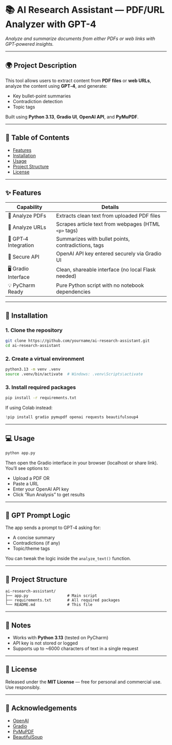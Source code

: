 # 📚 AI Research Assistant — PDF/URL Analyzer with GPT-4

*Analyze and summarize documents from either PDFs or web links with GPT-powered insights.*

---

## 🌍 Project Description

This tool allows users to extract content from **PDF files** or **web URLs**, analyze the content using **GPT‑4**, and generate:

* Key bullet-point summaries
* Contradiction detection
* Topic tags

Built using **Python 3.13**, **Gradio UI**, **OpenAI API**, and **PyMuPDF**.

---

## 📁 Table of Contents

* [Features](#features)
* [Installation](#installation)
* [Usage](#usage)
* [Project Structure](#project-structure)
* [License](#license)

---

## ✨ Features

| Capability           | Details                                              |
| -------------------- | ---------------------------------------------------- |
| 📄 Analyze PDFs      | Extracts clean text from uploaded PDF files          |
| 🔗 Analyze URLs      | Scrapes article text from webpages (HTML `<p>` tags) |
| 🤖 GPT‑4 Integration | Summarizes with bullet points, contradictions, tags  |
| 🔐 Secure API        | OpenAI API key entered securely via Gradio UI        |
| 🖥️ Gradio Interface | Clean, shareable interface (no local Flask needed)   |
| 💡 PyCharm Ready     | Pure Python script with no notebook dependencies     |

---

## 🚀 Installation

### 1. Clone the repository

```bash
git clone https://github.com/yourname/ai-research-assistant.git
cd ai-research-assistant
```

### 2. Create a virtual environment

```bash
python3.13 -m venv .venv
source .venv/bin/activate  # Windows: .venv\Scripts\activate
```

### 3. Install required packages

```bash
pip install -r requirements.txt
```

If using Colab instead:

```python
!pip install gradio pymupdf openai requests beautifulsoup4
```

---

## 💻 Usage

```bash
python app.py
```

Then open the Gradio interface in your browser (localhost or share link). You’ll see options to:

* Upload a PDF OR
* Paste a URL
* Enter your OpenAI API key
* Click “Run Analysis” to get results

---

## 🧠 GPT Prompt Logic

The app sends a prompt to GPT‑4 asking for:

* A concise summary
* Contradictions (if any)
* Topic/theme tags

You can tweak the logic inside the `analyze_text()` function.

---

## 📂 Project Structure

```
ai-research-assistant/
├── app.py                 # Main script
├── requirements.txt       # All required packages
└── README.md              # This file
```

---

## 📝 Notes

* Works with **Python 3.13** (tested on PyCharm)
* API key is not stored or logged
* Supports up to \~6000 characters of text in a single request

---

## 📜 License

Released under the **MIT License** — free for personal and commercial use.
Use responsibly.

---

## 🙌 Acknowledgements

* [OpenAI](https://platform.openai.com/)
* [Gradio](https://www.gradio.app/)
* [PyMuPDF](https://github.com/pymupdf/PyMuPDF)
* [BeautifulSoup](https://www.crummy.com/software/BeautifulSoup/)

